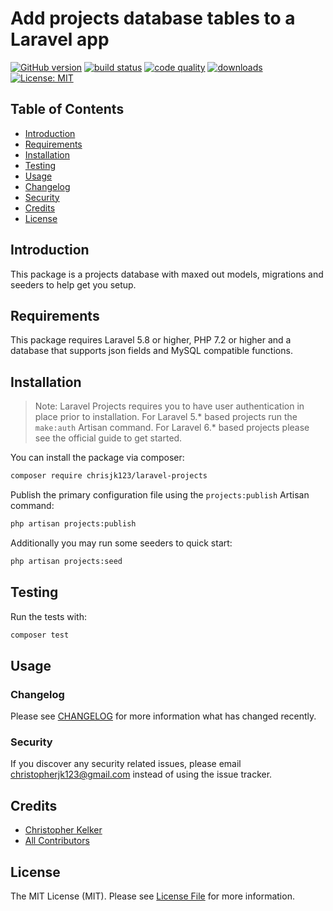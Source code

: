 # Add projects database tables to a Laravel app

[![GitHub version](https://badge.fury.io/gh/chrisjk123%2Flaravel-projects.svg)](https://packagist.org/packages/chrisjk123/laravel-projects)
[![build status](https://img.shields.io/travis/chrisjk123/laravel-projects/master.svg?style=flat-square)](https://travis-ci.org/chrisjk123/laravel-projects)
[![code quality](https://img.shields.io/scrutinizer/g/chrisjk123/laravel-projects.svg?style=flat-square)](https://scrutinizer-ci.com/g/chrisjk123/laravel-projects)
[![downloads](https://img.shields.io/packagist/dt/chrisjk123/laravel-projects.svg?style=flat-square)](https://packagist.org/packages/chrisjk123/laravel-projects)
[![License: MIT](https://img.shields.io/badge/License-MIT-brightgreen.svg)](https://opensource.org/licenses/MIT)

## Table of Contents

* [Introduction](#introduction)
* [Requirements](#requirements)
* [Installation](#installation)
* [Testing](#testing)
* [Usage](#usage)
* [Changelog](#changelog)
* [Security](#security)
* [Credits](#credits)
* [License](#license)

## Introduction

This package is a projects database with maxed out models, migrations and seeders to help get you setup.

## Requirements

This package requires Laravel 5.8 or higher, PHP 7.2 or higher and a database that supports json fields and MySQL compatible functions.

## Installation

> Note: Laravel Projects requires you to have user authentication in place prior to installation.
For Laravel 5.* based projects run the `make:auth` Artisan command.
For Laravel 6.* based projects please see the official guide to get started.

You can install the package via composer:

```bash
composer require chrisjk123/laravel-projects
```

Publish the primary configuration file using the `projects:publish` Artisan command:

```bash
php artisan projects:publish
```

Additionally you may run some seeders to quick start:

```bash
php artisan projects:seed
```

## Testing

Run the tests with:

```bash
composer test
```

## Usage

### Changelog

Please see [CHANGELOG](CHANGELOG.md) for more information what has changed recently.

### Security

If you discover any security related issues, please email christopherjk123@gmail.com instead of using the issue tracker.

## Credits

- [Christopher Kelker](https://github.com/chrisjk123)
- [All Contributors](../../contributors)

## License

The MIT License (MIT). Please see [License File](LICENSE.md) for more information.
